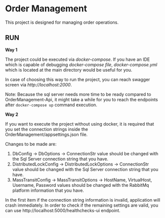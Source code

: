 
# Order Management

This project is designed for managing order operations.

## __RUN__

__Way 1__

The project could be executed via _docker-compose_. If you have an IDE which is capable of debugging _docker-compose file_, _docker-compose.yml_ which is located at the main directory would  be useful for you.

In case of choosing this way to run the project, you can reach swagger screen via _http://localhost:2000_.

Note: Because the sql server needs more time to be ready compared to OrderManagement-Api, it might take a while for you to reach the endpoints after `docker-compose up` command execution.

__Way 2__

If you want to execute the project without using docker, it is required that you set the connection strings inside the OrderManagement/appsettings.json file.

Changes to be made are:
1. DbConfig -> DbOptions -> ConnectionStr value should be changed with the Sql Server connection string that you have.
2. DistributedLockConfig -> DistributedLockOptions -> ConnectionStr value should be changed with the Sql Server connection string that you have.
3. MassTransitConfig -> MassTransitOptions -> HostName, VirtualHost, Username, Password values should be changed with the RabbitMq platform information that you have.

In the first item if the connection string information is invalid, application will crash immediately. In order to check if the remaining settings are valid, you can use http://localhost:5000/healthchecks-ui endpoint.

